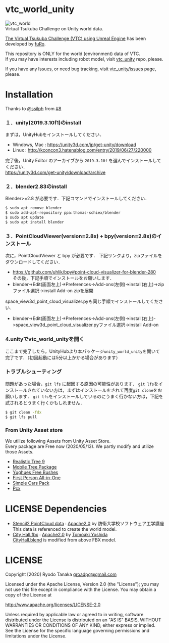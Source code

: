# vtc_world_unity
![vtc_world](.image/vtc_world.png)  
Virtual Tsukuba Challenge on Unity world data.  

[The Virtual Tsukuba Challenge (VTC) using Unreal Engine](https://github.com/furo-org/VTC) has been developed by [fuRo](https://www.furo.org/).

This repository is ONLY for the world (environment) data of VTC.  
If you may have interests including robot model, visit [vtc_unity](https://github.com/Field-Robotics-Japan/vtc_unity) repo, please.

If you have any Issues, or need bug tracking, visit [vtc_unity/issues](https://github.com/Field-Robotics-Japan/vtc_unity/issues) page, please.

# Installation
Thanks to [@ssilph](https://github.com/ssilph) from [#8](https://github.com/Field-Robotics-Japan/vtc_world_unity/issues/8)
### １．unity(2019.3.10f1)のinstall
まずは，UnityHubをインストールしてください．
- Windows, Mac : https://unity3d.com/jp/get-unity/download
- Linux : http://kconcon3.hatenablog.com/entry/2019/06/27/220000

完了後，Unity Editor のアーカイブから `2019.3.10f` を選んでインストールしてください．  
https://unity3d.com/get-unity/download/archive

### ２．blender2.83のinstall
Blender>=2.8 が必要です．下記コマンドでインストールしてください．
```bash
$ sudo apt remove blender
$ sudo add-apt-repository ppa:thomas-schiex/blender
$ sudo apt update
$ sudo apt install blender
```
### ３．PointCloudViewer(version=2.8x) + bpy(version=2.8x)のインストール
次に，PointCloudViewer と bpy が必要です．
下記リンクより，zipファイルをダウンロードしてください．
- https://github.com/uhlik/bpy#point-cloud-visualizer-for-blender-280  
その後，下記手順でインストールをお願いします．
- blender->Edit(画面左上)->Preferences->Add-ons(左側)->install(右上)->zipファイル選択->install Add-on
zipを展開

space_view3d_point_cloud_visualizer.pyも同じ手順でインストールしてください．
- blender->Edit(画面左上)->Preferences->Add-ons(左側)->install(右上)->space_view3d_point_cloud_visualizer.pyファイル選択->install Add-on

### 4.unityでvtc_world_unityを開く
ここまで完了したら，UnityHubより本パッケージ`unity_world_unity`を開いて完了です．（初回起動には5分以上かかる場合があります）

### トラブルシューティング
問題があった場合，`git lfs` に起因する原因の可能性があります．
`git lfs`をインストールされていない方は，まずはインストールをされて再度`git clone`をお願いします．
`git lfs`をインストールしているのにうまく行かない方は，下記を試されるとうまく行くかもしれません．
```bash
$ git clean -fdx
$ git lfs pull
```

### From Unity Asset store
We utilize following Assets from Unity Asset Store.  
Every package are Free now (2020/05/13).
We partly modify and utilize those Assets.
- [Realistic Tree 9](https://assetstore.unity.com/packages/3d/vegetation/trees/realistic-tree-9-rainbow-tree-54622)
- [Mobile Tree Package](https://assetstore.unity.com/packages/3d/vegetation/trees/mobile-tree-package-18866)
- [Yughues Free Bushes](https://assetstore.unity.com/packages/3d/vegetation/plants/yughues-free-bushes-13168)
- [First Person All-in-One](https://assetstore.unity.com/packages/tools/input-management/first-person-all-in-one-135316)
- [Simple Cars Pack](https://assetstore.unity.com/packages/3d/vehicles/land/simple-cars-pack-97669)
- [Pcx](https://github.com/keijiro/Pcx)

# LICENSE Dependencies
- [Stencil2 PointCloud data](https://github.com/Field-Robotics-Japan/vtc_world_blender/blob/master/Resources/point_cloud/TsukubaChallenge_2018.ply) : [Apache2.0](http://www.apache.org/licenses/LICENSE-2.0
) by 防衛大学校ソフトウェア工学講座  
  This data is referenced to create the world model.
- [City Hall.fbx](https://github.com/furo-org/VTC/blob/TC2019/Assets/City%20Hall.fbx) : [Apache2.0](http://www.apache.org/licenses/LICENSE-2.0
) by [Tomoaki Yoshida](https://github.com/furo-org/VTC)  
  [CityHall.blend](./Assets/vtc_world_unity/Blender/Environment/CityHall/CityHall.blend) is modified from above FBX model.

# LICENSE
Copyright [2020] Ryodo Tanaka groadpg@gmail.com

Licensed under the Apache License, Version 2.0 (the "License"); you may not use this file except in compliance with the License. You may obtain a copy of the License at

http://www.apache.org/licenses/LICENSE-2.0

Unless required by applicable law or agreed to in writing, software distributed under the License is distributed on an "AS IS" BASIS, WITHOUT WARRANTIES OR CONDITIONS OF ANY KIND, either express or implied. See the License for the specific language governing permissions and limitations under the License.
